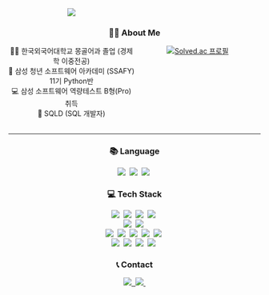 <div align="center" style="width: 50%">
  <img align="center" src="https://github.com/user-attachments/assets/2ac01cf4-36fd-4526-ab84-e4c7f65856e7" />
</div>

<h3 align="center">👩‍💻 About Me </h3>

<div style="display: flex;">
  <div style="width: 50%; text-align: center;">
    👩‍🎓 한국외국어대학교 몽골어과 졸업 (경제학 이중전공)
    <br>
    🏫 삼성 청년 소프트웨어 아카데미 (SSAFY) 11기 Python반
    <br>
    💻 삼성 소프트웨어 역량테스트 B형(Pro) 취득
    <br>
    💾 SQLD (SQL 개발자)
  </div>
  
  <div style="width: 50%; text-align: center;">
    <a href="https://solved.ac/kiminchae">
      <img src="http://mazassumnida.wtf/api/v2/generate_badge?boj=kiminchae" alt="Solved.ac 프로필">
    </a>
  </div>
</div>

<br>

---

<h3 align="center">📚 Language</h3>
<div align="center">
    <img src="https://img.shields.io/badge/python-3776AB?style=for-the-badge&logo=python&logoColor=white">&nbsp;
    <img src="https://img.shields.io/badge/java-007396?style=for-the-badge&logo=java&logoColor=white">&nbsp;
    <img src="https://img.shields.io/badge/javascript-F7DF1E?style=for-the-badge&logo=javascript&logoColor=white">&nbsp;
</div>
<h3 align="center">💻 Tech Stack</h3>
<div align="center">
    <img src="https://img.shields.io/badge/spring-6DB33F?style=for-the-badge&logo=spring&logoColor=black">&nbsp;
    <img src="https://img.shields.io/badge/springboot-6DB33F?style=for-the-badge&logo=springboot&logoColor=white">&nbsp;
    <img src="https://img.shields.io/badge/gradle-02303A?style=for-the-badge&logo=gradle&logoColor=white">&nbsp;
    <img src="https://img.shields.io/badge/django-092E20?style=for-the-badge&logo=django&logoColor=white">&nbsp;
<br>
    <img src="https://img.shields.io/badge/mysql-4479A1?style=for-the-badge&logo=mysql&logoColor=black">&nbsp;
    <img src="https://img.shields.io/badge/sqlite-003B57?style=for-the-badge&logo=sqlite&logoColor=white">&nbsp;
<br>
    <img src="https://img.shields.io/badge/React-61DAFB?style=for-the-badge&logo=React&logoColor=black">&nbsp;
    <img src="https://img.shields.io/badge/typescript-3178C6?style=for-the-badge&logo=typescript&logoColor=white">&nbsp;
    <img src="https://img.shields.io/badge/vue3-4FC08D?style=for-the-badge&logo=vue.js&logoColor=white">&nbsp;
    <img src="https://img.shields.io/badge/tailwind-06B6D4?style=for-the-badge&logo=tailwindcss&logoColor=white">&nbsp;
    <img src="https://img.shields.io/badge/webRTC-333333?style=for-the-badge&logo=webrtc&logoColor=white">&nbsp;
<br>
<img src="https://img.shields.io/badge/github-181717?style=for-the-badge&logo=github&logoColor=white">&nbsp;
<img src="https://img.shields.io/badge/gitlab-FC6D26?style=for-the-badge&logo=gitlab&logoColor=white">&nbsp;
<img src="https://img.shields.io/badge/notion-000000?style=for-the-badge&logo=notion&logoColor=white">&nbsp;
<img src="https://img.shields.io/badge/figma-F24E1E?style=for-the-badge&logo=figma&logoColor=white">&nbsp;
</div>
<h3 align="center">📞 Contact</h3>
<div align="center"> 
  <a href="https://kiminchae.tistory.com/">
    <img src="https://img.shields.io/badge/tistory-000000?style=for-the-badge&logo=tistory&logoColor=white">&nbsp;
  </a>
  <a href="mailto:kiminchae@naver.com">
    <img src="https://img.shields.io/badge/email-EA4335?style=for-the-badge&logo=gmail&logoColor=white">&nbsp;
  </a>
</div>

<br>

<!-- ![Minchae's GitHub stats](https://github-readme-stats.vercel.app/api?username=k1minchae&show_icons=true&theme=radical) -->

